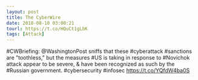 ```yaml
---
layout: post
title: The CyberWire
date: 2018-08-10 03:00:21
tourl: https://t.co/HQuCt1gLbK
tags: [Attack]
---
```

#CWBriefing: @WashingtonPost sniffs that these #cyberattack #sanctions are "toothless," but the measures #US is taking in response to #Novichok attack appear to be severe, &amp; have been recognized as such by the #Russian government. #cybersecurity #infosec https://t.co/YQfdW4ba0S